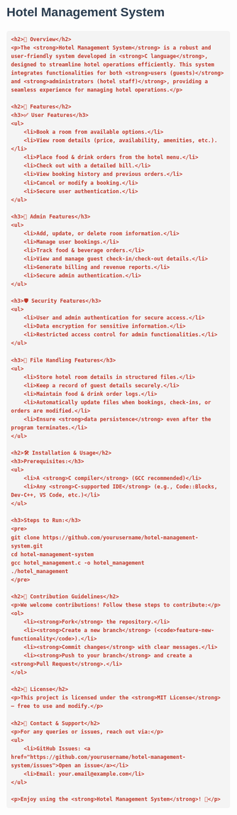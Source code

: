 <!DOCTYPE html>
<html lang="en">
<head>
    <meta charset="UTF-8">
    <meta name="viewport" content="width=device-width, initial-scale=1.0">
    <title>Hotel Management System - README</title>
    <style>
        body {
            font-family: Arial, sans-serif;
            margin: 40px;
            line-height: 1.6;
        }
        h1, h2, h3 {
            color: #2c3e50;
        }
        pre {
            background: #f4f4f4;
            padding: 10px;
            border-radius: 5px;
            overflow-x: auto;
        }
        code {
            color: #c0392b;
            font-weight: bold;
        }
    </style>
</head>
<body>
    <h1>Hotel Management System</h1>
    
    <h2>📌 Overview</h2>
    <p>The <strong>Hotel Management System</strong> is a robust and user-friendly system developed in <strong>C language</strong>, designed to streamline hotel operations efficiently. This system integrates functionalities for both <strong>users (guests)</strong> and <strong>administrators (hotel staff)</strong>, providing a seamless experience for managing hotel operations.</p>
    
    <h2>🚀 Features</h2>
    <h3>✅ User Features</h3>
    <ul>
        <li>Book a room from available options.</li>
        <li>View room details (price, availability, amenities, etc.).</li>
        <li>Place food & drink orders from the hotel menu.</li>
        <li>Check out with a detailed bill.</li>
        <li>View booking history and previous orders.</li>
        <li>Cancel or modify a booking.</li>
        <li>Secure user authentication.</li>
    </ul>
    
    <h3>🔐 Admin Features</h3>
    <ul>
        <li>Add, update, or delete room information.</li>
        <li>Manage user bookings.</li>
        <li>Track food & beverage orders.</li>
        <li>View and manage guest check-in/check-out details.</li>
        <li>Generate billing and revenue reports.</li>
        <li>Secure admin authentication.</li>
    </ul>
    
    <h3>🛡️ Security Features</h3>
    <ul>
        <li>User and admin authentication for secure access.</li>
        <li>Data encryption for sensitive information.</li>
        <li>Restricted access control for admin functionalities.</li>
    </ul>
    
    <h3>📂 File Handling Features</h3>
    <ul>
        <li>Store hotel room details in structured files.</li>
        <li>Keep a record of guest details securely.</li>
        <li>Maintain food & drink order logs.</li>
        <li>Automatically update files when bookings, check-ins, or orders are modified.</li>
        <li>Ensure <strong>data persistence</strong> even after the program terminates.</li>
    </ul>
    
    <h2>🛠️ Installation & Usage</h2>
    <h3>Prerequisites:</h3>
    <ul>
        <li>A <strong>C compiler</strong> (GCC recommended)</li>
        <li>Any <strong>C-supported IDE</strong> (e.g., Code::Blocks, Dev-C++, VS Code, etc.)</li>
    </ul>
    
    <h3>Steps to Run:</h3>
    <pre>
    git clone https://github.com/yourusername/hotel-management-system.git
    cd hotel-management-system
    gcc hotel_management.c -o hotel_management
    ./hotel_management
    </pre>
    
    <h2>🤝 Contribution Guidelines</h2>
    <p>We welcome contributions! Follow these steps to contribute:</p>
    <ol>
        <li><strong>Fork</strong> the repository.</li>
        <li><strong>Create a new branch</strong> (<code>feature-new-functionality</code>).</li>
        <li><strong>Commit changes</strong> with clear messages.</li>
        <li><strong>Push to your branch</strong> and create a <strong>Pull Request</strong>.</li>
    </ol>
    
    <h2>📜 License</h2>
    <p>This project is licensed under the <strong>MIT License</strong> – free to use and modify.</p>
    
    <h2>📩 Contact & Support</h2>
    <p>For any queries or issues, reach out via:</p>
    <ul>
        <li>GitHub Issues: <a href="https://github.com/yourusername/hotel-management-system/issues">Open an issue</a></li>
        <li>Email: your.email@example.com</li>
    </ul>
    
    <p>Enjoy using the <strong>Hotel Management System</strong>! 🎉</p>
</body>
</html>

